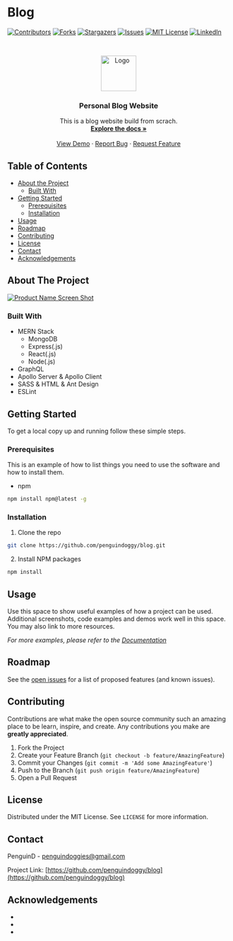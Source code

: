 # Blog 
<!--
*** To avoid retyping too much info. Do a search and replace for the following:
*** github_username, repo_name, twitter_handle, email
-->





<!-- PROJECT SHIELDS -->
<!--
*** I'm using markdown "reference style" links for readability.
*** Reference links are enclosed in brackets [ ] instead of parentheses ( ).
*** See the bottom of this document for the declaration of the reference variables
*** for contributors-url, forks-url, etc. This is an optional, concise syntax you may use.
*** https://www.markdownguide.org/basic-syntax/#reference-style-links
-->
[![Contributors][contributors-shield]][contributors-url]
[![Forks][forks-shield]][forks-url]
[![Stargazers][stars-shield]][stars-url]
[![Issues][issues-shield]][issues-url]
[![MIT License][license-shield]][license-url]
[![LinkedIn][linkedin-shield]][linkedin-url]



<!-- PROJECT LOGO -->
<br />
<p align="center">
  <a href="https://github.com/penguindoggy/blog">
    <img src="images/logo.png" alt="Logo" width="80" height="80">
  </a>

  <h3 align="center">Personal Blog Website</h3>

  <p align="center">
    This is a blog website build from scrach.
    <br />
    <a href="https://github.com/penguindoggy/blog"><strong>Explore the docs »</strong></a>
    <br />
    <br />
    <a href="https://github.com/penguindoggy/blog">View Demo</a>
    ·
    <a href="https://github.com/penguindoggy/blog/issues">Report Bug</a>
    ·
    <a href="https://github.com/penguindoggy/blog/issues">Request Feature</a>
  </p>
</p>



<!-- TABLE OF CONTENTS -->
## Table of Contents

* [About the Project](#about-the-project)
  * [Built With](#built-with)
* [Getting Started](#getting-started)
  * [Prerequisites](#prerequisites)
  * [Installation](#installation)
* [Usage](#usage)
* [Roadmap](#roadmap)
* [Contributing](#contributing)
* [License](#license)
* [Contact](#contact)
* [Acknowledgements](#acknowledgements)



<!-- ABOUT THE PROJECT -->
## About The Project

[![Product Name Screen Shot][product-screenshot]](https://example.com)


### Built With

- MERN Stack
  - MongoDB
  - Express(.js)
  - React(.js)
  - Node(.js)
- GraphQL
- Apollo Server & Apollo Client
- SASS & HTML & Ant Design
- ESLint


<!-- GETTING STARTED -->
## Getting Started

To get a local copy up and running follow these simple steps.

### Prerequisites

This is an example of how to list things you need to use the software and how to install them.
* npm
```sh
npm install npm@latest -g
```

### Installation

1. Clone the repo
```sh
git clone https://github.com/penguindoggy/blog.git
```
2. Install NPM packages
```sh
npm install
```



<!-- USAGE EXAMPLES -->
## Usage

Use this space to show useful examples of how a project can be used. Additional screenshots, code examples and demos work well in this space. You may also link to more resources.

_For more examples, please refer to the [Documentation](https://example.com)_



<!-- ROADMAP -->
## Roadmap

See the [open issues](https://github.com/penguindoggy/blog/issues) for a list of proposed features (and known issues).



<!-- CONTRIBUTING -->
## Contributing

Contributions are what make the open source community such an amazing place to be learn, inspire, and create. Any contributions you make are **greatly appreciated**.

1. Fork the Project
2. Create your Feature Branch (`git checkout -b feature/AmazingFeature`)
3. Commit your Changes (`git commit -m 'Add some AmazingFeature'`)
4. Push to the Branch (`git push origin feature/AmazingFeature`)
5. Open a Pull Request



<!-- LICENSE -->
## License

Distributed under the MIT License. See `LICENSE` for more information.



<!-- CONTACT -->
## Contact

PenguinD - penguindoggies@gmail.com

Project Link: [https://github.com/penguindoggy/blog](https://github.com/penguindoggy/blog)



<!-- ACKNOWLEDGEMENTS -->
## Acknowledgements

* []()
* []()
* []()





<!-- MARKDOWN LINKS & IMAGES -->
<!-- https://www.markdownguide.org/basic-syntax/#reference-style-links -->
[contributors-shield]: https://img.shields.io/github/contributors/penguindoggy/blog.svg?style=flat-square
[contributors-url]: https://github.com/penguindoggy/blog/graphs/contributors
[forks-shield]: https://img.shields.io/github/forks/penguindoggy/blog.svg?style=flat-square
[forks-url]: https://github.com/penguindoggy/blog/network/members
[stars-shield]: https://img.shields.io/github/stars/penguindoggy/blog.svg?style=flat-square
[stars-url]: https://github.com/penguindoggy/blog/stargazers
[issues-shield]: https://img.shields.io/github/issues/penguindoggy/blog.svg?style=flat-square
[issues-url]: https://github.com/penguindoggy/blog/issues
[license-shield]: https://img.shields.io/github/license/penguindoggy/blog.svg?style=flat-square
[license-url]: https://github.com/penguindoggy/blog/blob/master/LICENSE.txt
[linkedin-shield]: https://img.shields.io/badge/-LinkedIn-black.svg?style=flat-square&logo=linkedin&colorB=555
[linkedin-url]: https://linkedin.com/in/penguindoggy
[product-screenshot]: images/screenshot.png
